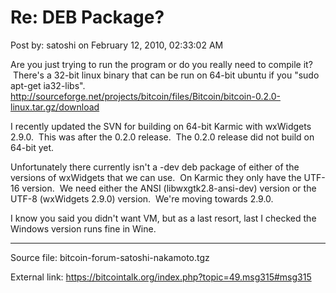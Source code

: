# Re: DEB Package?

Post by: satoshi on February 12, 2010, 02:33:02 AM

Are you just trying to run the program or do you really need to compile it? &nbsp;There's a 32-bit linux binary that can be run on 64-bit ubuntu if you "sudo apt-get ia32-libs".<br>
http://sourceforge.net/projects/bitcoin/files/Bitcoin/bitcoin-0.2.0-linux.tar.gz/download

I recently updated the SVN for building on 64-bit Karmic with wxWidgets 2.9.0. &nbsp;This was after the 0.2.0 release. &nbsp;The 0.2.0 release did not build on 64-bit yet.

Unfortunately there currently isn't a -dev deb package of either of the versions of wxWidgets that we can use. &nbsp;On Karmic they only have the UTF-16 version. &nbsp;We need either the ANSI (libwxgtk2.8-ansi-dev) version or the UTF-8 (wxWidgets 2.9.0) version. &nbsp;We're moving towards 2.9.0.

I know you said you didn't want VM, but as a last resort, last I checked the Windows version runs fine in Wine.

---

Source file: bitcoin-forum-satoshi-nakamoto.tgz

External link: https://bitcointalk.org/index.php?topic=49.msg315#msg315
